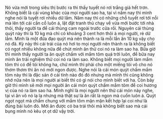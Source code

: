 Nó vừa mới trong siêu thị bước ra thì thấy tuyết nó rơi trắng giả hết trơn. Không biết là cái vùng khác của mọi người sao ha, tại vì năm nay thì mình nghe nói là tuyết rơi nhiều dữ lắm. Năm nay thì có những chỗ tuyết rơi tới nỗi mà lên tới cái cần cổ luôn á, lật đật tranh thủ chạy về vừa mới bước tới nhà thôi, thấy người ta để cái thùng cam ngoài trước cửa rồi. Nguyên cái thùng quýt này thì là 10 kg mà chỉ có khoảng 3 cent hơn thôi à mọi người, rẻ dữ lắm. Mình là một đứa đạo quýt mà nên thành ra là mỗi lần ăn 10 kg vậy cho nó đã. Kỳ này thì cái trái của nó hơi to mọi người nên thành ra là không biết có ngọt nhiều không nữa để chút mình ăn thử coi nó ra làm sao ha. Bữa giờ thì mình thấy người ta ăn quýt chấm với mắm tôm quá trời luôn, để bữa nay mình ăn trải nghiệm thử coi nó ra làm sao. Không biết mọi người làm mắm tôm thì có để tỏi không ha, chứ mình thì phải cho một miếng tỏi vô cho nó thơm thơm thì ăn nó mới ngon được. Nghe nói là cái món quýt chấm mắm tôm này thì là đặc sản ở cái tỉnh nào đó đó nhưng mà mình thì cũng không nhớ nữa nên là mọi người ai biết thì có gì nói cho mình biết với ha. Còn bây giờ thì mình sẽ mời mọi người ăn cái món quýt chấm mắm tôm để coi hương vị của nó ra làm sao ha. Mình nghĩ là mọi người nên thử cái món này nghe, tại vì ăn vô nó lạ lạ nhưng mà thật sự là ăn rất là ngon mà cuốn luôn á. Quýt ngọt ngọt mà chấm chung với mắm tôm mặn mặn kết hợp lại coi như là đúng bài luôn đó. Mới ăn được có ba trái thôi mà không biết sao mà cái bụng mình nó kêu ọt ọt dữ vậy trời.